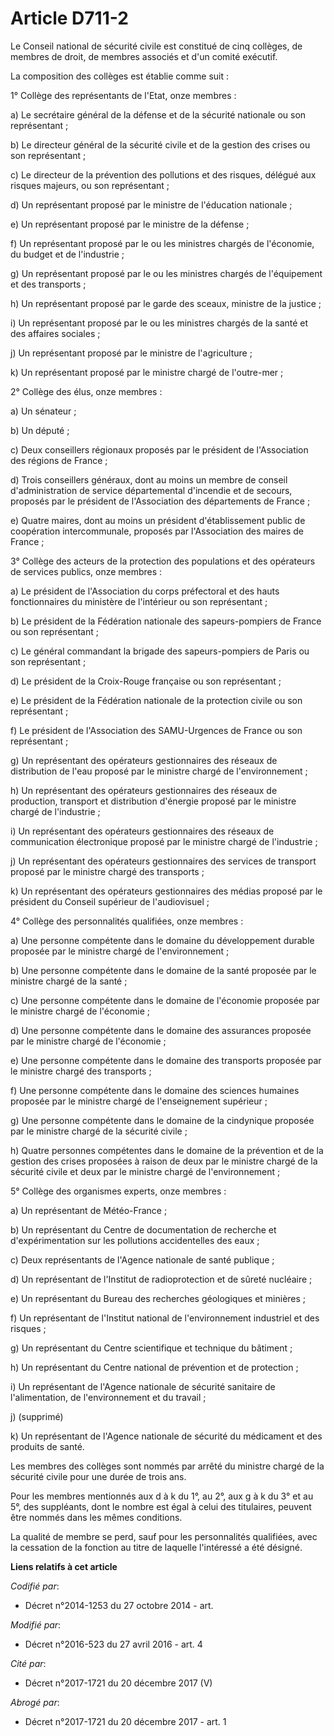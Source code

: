 # Article D711-2

Le Conseil national de sécurité civile est constitué de cinq collèges, de membres de droit, de membres associés et d'un
comité exécutif.

La composition des collèges est établie comme suit :

1° Collège des représentants de l'Etat, onze membres :

a) Le secrétaire général de la défense et de la sécurité nationale ou son représentant ;

b) Le directeur général de la sécurité civile et de la gestion des crises ou son représentant ;

c) Le directeur de la prévention des pollutions et des risques, délégué aux risques majeurs, ou son représentant ;

d) Un représentant proposé par le ministre de l'éducation nationale ;

e) Un représentant proposé par le ministre de la défense ;

f) Un représentant proposé par le ou les ministres chargés de l'économie, du budget et de l'industrie ;

g) Un représentant proposé par le ou les ministres chargés de l'équipement et des transports ;

h) Un représentant proposé par le garde des sceaux, ministre de la justice ;

i) Un représentant proposé par le ou les ministres chargés de la santé et des affaires sociales ;

j) Un représentant proposé par le ministre de l'agriculture ;

k) Un représentant proposé par le ministre chargé de l'outre-mer ;

2° Collège des élus, onze membres :

a) Un sénateur ;

b) Un député ;

c) Deux conseillers régionaux proposés par le président de l'Association des régions de France ;

d) Trois conseillers généraux, dont au moins un membre de conseil d'administration de service départemental d'incendie et de
secours, proposés par le président de l'Association des départements de France ;

e) Quatre maires, dont au moins un président d'établissement public de coopération intercommunale, proposés par l'Association
des maires de France ;

3° Collège des acteurs de la protection des populations et des opérateurs de services publics, onze membres :

a) Le président de l'Association du corps préfectoral et des hauts fonctionnaires du ministère de l'intérieur ou son
représentant ;

b) Le président de la Fédération nationale des sapeurs-pompiers de France ou son représentant ;

c) Le général commandant la brigade des sapeurs-pompiers de Paris ou son représentant ;

d) Le président de la Croix-Rouge française ou son représentant ;

e) Le président de la Fédération nationale de la protection civile ou son représentant ;

f) Le président de l'Association des SAMU-Urgences de France ou son représentant ;

g) Un représentant des opérateurs gestionnaires des réseaux de distribution de l'eau proposé par le ministre chargé de
l'environnement ;

h) Un représentant des opérateurs gestionnaires des réseaux de production, transport et distribution d'énergie proposé par le
ministre chargé de l'industrie ;

i) Un représentant des opérateurs gestionnaires des réseaux de communication électronique proposé par le ministre chargé de
l'industrie ;

j) Un représentant des opérateurs gestionnaires des services de transport proposé par le ministre chargé des transports ;

k) Un représentant des opérateurs gestionnaires des médias proposé par le président du Conseil supérieur de l'audiovisuel ;

4° Collège des personnalités qualifiées, onze membres :

a) Une personne compétente dans le domaine du développement durable proposée par le ministre chargé de l'environnement ;

b) Une personne compétente dans le domaine de la santé proposée par le ministre chargé de la santé ;

c) Une personne compétente dans le domaine de l'économie proposée par le ministre chargé de l'économie ;

d) Une personne compétente dans le domaine des assurances proposée par le ministre chargé de l'économie ;

e) Une personne compétente dans le domaine des transports proposée par le ministre chargé des transports ;

f) Une personne compétente dans le domaine des sciences humaines proposée par le ministre chargé de l'enseignement
supérieur ;

g) Une personne compétente dans le domaine de la cindynique proposée par le ministre chargé de la sécurité civile ;

h) Quatre personnes compétentes dans le domaine de la prévention et de la gestion des crises proposées à raison de deux par
le ministre chargé de la sécurité civile et deux par le ministre chargé de l'environnement ;

5° Collège des organismes experts, onze membres :

a) Un représentant de Météo-France ;

b) Un représentant du Centre de documentation de recherche et d'expérimentation sur les pollutions accidentelles des eaux ;

c) Deux représentants de l'Agence nationale de santé publique ; 

d) Un représentant de l'Institut de radioprotection et de sûreté nucléaire ;

e) Un représentant du Bureau des recherches géologiques et minières ;

f) Un représentant de l'Institut national de l'environnement industriel et des risques ;

g) Un représentant du Centre scientifique et technique du bâtiment ;

h) Un représentant du Centre national de prévention et de protection ;

i) Un représentant de l'Agence nationale de sécurité sanitaire de l'alimentation, de l'environnement et du travail ;

j) (supprimé)

k) Un représentant de l'Agence nationale de sécurité du médicament et des produits de santé.

Les membres des collèges sont nommés par arrêté du ministre chargé de la sécurité civile pour une durée de trois ans.

Pour les membres mentionnés aux d à k du 1°, au 2°, aux g à k du 3° et au 5°, des suppléants, dont le nombre est égal à celui
des titulaires, peuvent être nommés dans les mêmes conditions.

La qualité de membre se perd, sauf pour les personnalités qualifiées, avec la cessation de la fonction au titre de laquelle
l'intéressé a été désigné.

**Liens relatifs à cet article**

_Codifié par_:

  - Décret n°2014-1253 du 27 octobre 2014 - art.

_Modifié par_:

  - Décret n°2016-523 du 27 avril 2016 - art. 4

_Cité par_:

  - Décret n°2017-1721 du 20 décembre 2017 (V)

_Abrogé par_:

  - Décret n°2017-1721 du 20 décembre 2017 - art. 1
